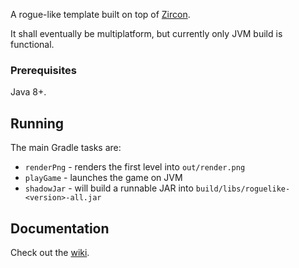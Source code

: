 A rogue-like template built on top of [Zircon](https://github.com/Hexworks/zircon).

It shall eventually be multiplatform, but currently only JVM build is functional.

### Prerequisites

Java 8+.

## Running

The main Gradle tasks are:
 - `renderPng` - renders the first level into `out/render.png`
 - `playGame` - launches the game on JVM
 - `shadowJar` - will build a runnable JAR into `build/libs/roguelike-<version>-all.jar`

## Documentation

Check out the [wiki](https://gitlab.com/gamedev-cuni-cz/pcg/roguelike/-/wikis/home).
